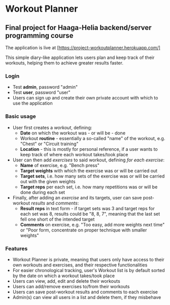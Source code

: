 # Workout Planner
## Final project for Haaga-Helia backend/server programming course

The application is live at [https://project-workoutplanner.herokuapp.com/]

This simple diary-like application lets users plan and keep track of their workouts, helping them to achieve greater results faster.

### Login
- Test **admin**, password "admin"
- Test **user**, password "user"
- Users can sign up and create their own private account with which to use the application

### Basic usage
- User first creates a *workout*, defining:
  - **Date** on which the workout was - or will be - done
  - Workout **routine** - essentially a so-called "name" of the workout, e.g. "Chest" or "Circuit training"
  - **Location** - this is mostly for personal reference, if a user wants to keep track of where each workout takes/took place
- User can then add *exercises* to said workout, defining *for each exercise*:
  - **Name** of exercise, e.g. "Bench press"
  - **Target weights** with which the exercise was or will be carried out
  - **Target sets**, i.e. how many sets of the exercise was or will be carried out with the given weights
  - **Target reps** per each set, i.e. how many repetitions was or will be done during each set
- Finally, after adding an *exercise* and its targets, user can save post-workout *results* and *comments*:
  - **Result reps** in text form - if target sets was 3 and target reps for each set was 8, results could be "8, 8, 7", meaning that the last set fell one short of the intended target
  - **Comments** on exercise, e.g. "Too easy, add more weights next time" or "Poor form, concentrate on proper technique with smaller weights"

### Features
- Workout Planner is private, meaning that users only have access to their own workouts and exercises, and their respective functionalities
- For easier chronological tracking, user's Workout list is by default sorted by the date on which a workout takes/took place
- Users can view, add, edit and delete their workouts
- Users can add/remove exercises to/from their workouts
- Users can save post-workout results and comments to each exercise
- Admin(s) can view all users in a list and delete them, if they misbehave